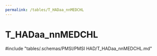 ```yaml
---
permalink: /tables/T_HADaa_nnMEDCHL
---
```

# T_HADaa_nnMEDCHL
<!-- SPDX-License-Identifier: MPL-2.0 -->

<!-- ATTENTION : Ne pas supprimer ou modifier la ligne ci-dessous -->
#include "tables/.schemas/PMSI/PMSI HAD/T_HADaa_nnMEDCHL.md"
<!-- ATTENTION : Ne pas supprimer ou modifier la ligne ci-dessus -->
